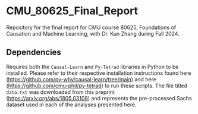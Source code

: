 # CMU_80625_Final_Report

Repository for the final report for CMU course 80625, Foundations of Causation and Machine Learning, with Dr. Kun Zhang during Fall 2024.

## Dependencies

Requires both the `Causal-Learn` and `Py-Tetrad` libraries in Python to be installed. Please refer to their respective installation instructions found here (https://github.com/py-why/causal-learn/tree/main) and here (https://github.com/cmu-phil/py-tetrad) to run these scripts. The file titled `data.txt` was downloaded from this preprint (https://arxiv.org/abs/1805.03108) and represents the pre-processed Sachs dataset used in each of the analyses presented here.
